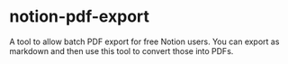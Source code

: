 # notion-pdf-export
A tool to allow batch PDF export for free Notion users. You can export as markdown and then use this tool to convert those into PDFs.
